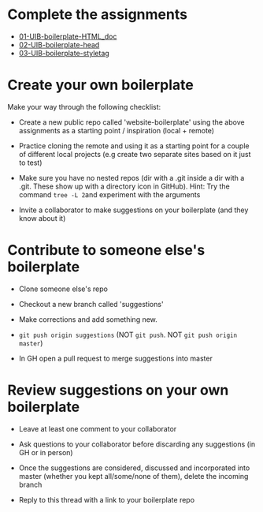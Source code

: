 # Complete the assignments

- [01-UIB-boilerplate-HTML_doc](https://classroom.github.com/a/hj-oDvx6)
- [02-UIB-boilerplate-head](https://classroom.github.com/a/CvZk_SOZ)
- [03-UIB-boilerplate-styletag](https://classroom.github.com/a/ejbj-E3T)

# Create your own boilerplate

Make your way through the following checklist:
- Create a new public repo called 'website-boilerplate' using the above assignments as a starting point / inspiration (local + remote)


- Practice cloning the remote and using it as a starting point for a couple of different local projects (e.g create two separate sites based on it just to test)

- Make sure you have no nested repos (dir with a .git inside a dir with a .git. These show up with a directory icon in GitHub). Hint: Try the command `tree -L 2`and experiment with the arguments

- Invite a collaborator to make suggestions on your boilerplate (and they know about it) 

# Contribute to someone else's boilerplate

- Clone someone else's repo

- Checkout a new branch called 'suggestions'

- Make corrections and add something new.

- `git push origin suggestions` (NOT `git push`. NOT `git push origin master`)

- In GH open a pull request to merge suggestions into master

# Review suggestions on your own boilerplate

- Leave at least one comment to your collaborator

- Ask questions to your collaborator before discarding any suggestions (in GH or in person)

- Once the suggestions are considered, discussed and incorporated into master (whether you kept all/some/none of them), delete the incoming branch

- Reply to this thread with a link to your boilerplate repo
